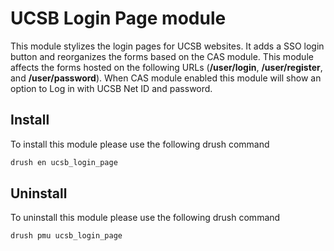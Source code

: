 # UCSB Login Page module

This module stylizes the login pages for UCSB websites. It adds a SSO login button and reorganizes the forms based on the CAS module. This module affects the forms hosted on the following URLs (**/user/login**, **/user/register**, and **/user/password**). When CAS module enabled this module will show an option to Log in with UCSB Net ID and password.

## Install

To install this module please use the following drush command

```bash
drush en ucsb_login_page
```

## Uninstall

To uninstall this module please use the following drush command

```bash
drush pmu ucsb_login_page
```